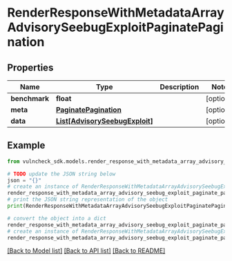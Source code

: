 # RenderResponseWithMetadataArrayAdvisorySeebugExploitPaginatePagination


## Properties

Name | Type | Description | Notes
------------ | ------------- | ------------- | -------------
**benchmark** | **float** |  | [optional] 
**meta** | [**PaginatePagination**](PaginatePagination.md) |  | [optional] 
**data** | [**List[AdvisorySeebugExploit]**](AdvisorySeebugExploit.md) |  | [optional] 

## Example

```python
from vulncheck_sdk.models.render_response_with_metadata_array_advisory_seebug_exploit_paginate_pagination import RenderResponseWithMetadataArrayAdvisorySeebugExploitPaginatePagination

# TODO update the JSON string below
json = "{}"
# create an instance of RenderResponseWithMetadataArrayAdvisorySeebugExploitPaginatePagination from a JSON string
render_response_with_metadata_array_advisory_seebug_exploit_paginate_pagination_instance = RenderResponseWithMetadataArrayAdvisorySeebugExploitPaginatePagination.from_json(json)
# print the JSON string representation of the object
print(RenderResponseWithMetadataArrayAdvisorySeebugExploitPaginatePagination.to_json())

# convert the object into a dict
render_response_with_metadata_array_advisory_seebug_exploit_paginate_pagination_dict = render_response_with_metadata_array_advisory_seebug_exploit_paginate_pagination_instance.to_dict()
# create an instance of RenderResponseWithMetadataArrayAdvisorySeebugExploitPaginatePagination from a dict
render_response_with_metadata_array_advisory_seebug_exploit_paginate_pagination_from_dict = RenderResponseWithMetadataArrayAdvisorySeebugExploitPaginatePagination.from_dict(render_response_with_metadata_array_advisory_seebug_exploit_paginate_pagination_dict)
```
[[Back to Model list]](../README.md#documentation-for-models) [[Back to API list]](../README.md#documentation-for-api-endpoints) [[Back to README]](../README.md)


